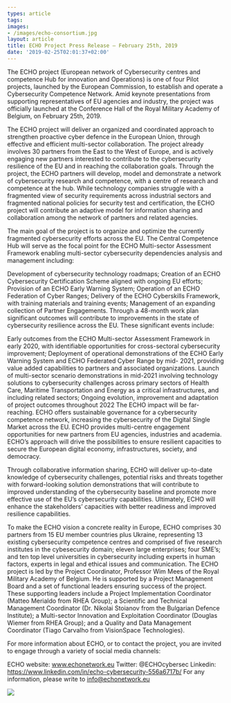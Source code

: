 ```yaml
---
types: article
tags:
images: 
- /images/echo-consortium.jpg
layout: article
title: ECHO Project Press Release – February 25th, 2019
date: '2019-02-25T02:01:37+02:00'
---
```

The ECHO project (European network of Cybersecurity centres and competence Hub for innovation and Operations) is one of four Pilot projects, launched by the European Commission, to establish and operate a Cybersecurity Competence Network. Amid keynote presentations from supporting representatives of EU agencies and industry, the project was officially launched at the Conference Hall of the Royal Military Academy of Belgium, on February 25th, 2019.

The ECHO project will deliver an organized and coordinated approach to strengthen proactive cyber defence in the European Union, through effective and efficient multi-sector collaboration. The project already involves 30 partners from the East to the West of Europe, and is actively engaging new partners interested to contribute to the cybersecurity resilience of the EU and in reaching the collaboration goals.
Through the project, the ECHO partners will develop, model and demonstrate a network of cybersecurity research and competence, with a centre of research and competence at the hub. While technology companies struggle with a fragmented view of security requirements across industrial sectors and fragmented national policies for security test and certification, the ECHO project will contribute an adaptive model for information sharing and collaboration among the network of partners and related agencies.

The main goal of the project is to organize and optimize the currently fragmented cybersecurity efforts across the EU. The Central Competence Hub will serve as the focal point for the ECHO Multi-sector Assessment Framework enabling multi-sector cybersecurity dependencies analysis and management including:

Development of cybersecurity technology roadmaps;
Creation of an ECHO Cybersecurity Certification Scheme aligned with ongoing EU efforts;
Provision of an ECHO Early Warning System;
Operation of an ECHO Federation of Cyber Ranges;
Delivery of the ECHO Cyberskills Framework, with training materials and training events;
Management of an expanding collection of Partner Engagements.
Through a 48-month work plan significant outcomes will contribute to improvements in the state of cybersecurity resilience across the EU. These significant events include:

Early outcomes from the ECHO Multi-sector Assessment Framework in early 2020, with identifiable opportunities for cross-sectoral cybersecurity improvement;
Deployment of operational demonstrations of the ECHO Early Warning System and ECHO Federated Cyber Range by mid- 2021, providing value added capabilities to partners and associated organizations.
Launch of multi-sector scenario demonstrations in mid-2021 involving technology solutions to cybersecurity challenges across primary sectors of Health Care, Maritime Transportation and Energy as a critical infrastructures, and including related sectors;
Ongoing evolution, improvement and adaptation of project outcomes throughout 2022
The ECHO impact will be far-reaching. ECHO offers sustainable governance for a cybersecurity competence network, increasing the cybersecurity of the Digital Single Market across the EU. ECHO provides multi-centre engagement opportunities for new partners from EU agencies, industries and academia. ECHO’s approach will drive the possibilities to ensure resilient capacities to secure the European digital economy, infrastructures, society, and democracy.

Through collaborative information sharing, ECHO will deliver up-to-date knowledge of cybersecurity challenges, potential risks and threats together with forward-looking solution demonstrations that will contribute to improved understanding of the cybersecurity baseline and promote more effective use of the EU’s cybersecurity capabilities. Ultimately, ECHO will enhance the stakeholders’ capacities with better readiness and improved resilience capabilities.

To make the ECHO vision a concrete reality in Europe, ECHO comprises 30 partners from 15 EU member countries plus Ukraine, representing 13 existing cybersecurity competence centres and comprised of five research institutes in the cybesecurity domain; eleven large enterprises;
four SME’s; and ten top level universities in cybersecurity including experts in human factors, experts in legal and ethical issues and communication.
The ECHO project is led by the Project Coordinator, Professor Wim Mees of the Royal Military Academy of Belgium. He is supported by a Project Management Board and a set of functional leaders ensuring success of the project. These supporting leaders include a Project Implementation Coordinator (Matteo Merialdo from RHEA Group); a Scientific and Technical Management Coordinator (Dr. Nikolai Stoianov from the Bulgarian Defence Institute); a Multi-sector Innovation and Exploitation Coordinator (Douglas Wiemer from RHEA Group); and a Quality and Data Management Coordinator (Tiago Carvalho from VisionSpace Technologies).

For more information about ECHO, or to contact the project, you are invited to engage through a variety of social media channels:

ECHO website: www.echonetwork.eu
Twitter: @ECHOcybersec
Linkedin: https://www.linkedin.com/in/echo-cybersecurity-556a6717b/
For any information, please write to info@echonetwork.eu

<img src="https://mklab.iti.gr/images/echo-banner.png" />
